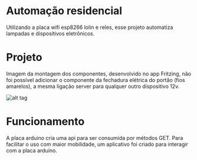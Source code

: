 # Automação residencial
Utilizando a placa wifi esp8266 lolin e reles, esse projeto automatiza lampadas e dispositivos eletrônicos.

# Projeto
Imagem da montagem dos componentes, desenvolvido no app Fritzing, não foi possível adicionar o componente da fechadura elétrica do portão (fios amarelos), a mesma ligação server para qualquer outro dispositivo 12v.

![alt tag](https://github.com/vitoralves/automacao-back/automacao.png)

# Funcionamento
A placa arduino cria uma api para ser consumida por métodos GET.
Para facilitar o uso com maior mobilidade, um aplicativo foi criado para interagir com a placa arduino.
